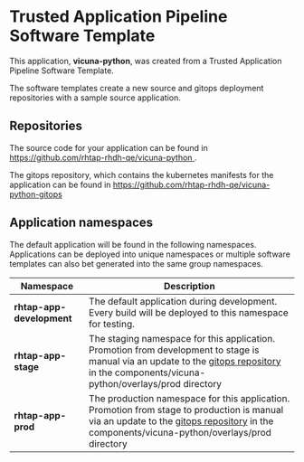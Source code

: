 # Trusted Application Pipeline Software Template

This application, **vicuna-python**, was created from a Trusted Application Pipeline Software Template.

The software templates create a new source and gitops deployment repositories with a sample source application. 

## Repositories

The source code for your application can be found in [https://github.com/rhtap-rhdh-qe/vicuna-python ](https://github.com/rhtap-rhdh-qe/vicuna-python ).
 
The gitops repository, which contains the kubernetes manifests for the application can be found in 
[https://github.com/rhtap-rhdh-qe/vicuna-python-gitops ](https://github.com/rhtap-rhdh-qe/vicuna-python-gitops ) 

## Application namespaces 

The default application will be found in the following namespaces. Applications can be deployed into unique namespaces or multiple software templates can also bet generated into the same group namespaces.  

|  Namespace   |  Description   |  
| -------- | -------- |   
| **rhtap-app-development** | The default application during development. Every build will be deployed to this namespace for testing. | 
| **rhtap-app-stage** | The staging namespace for this application. Promotion from development to stage is manual via an update to the [gitops repository](https://github.com/rhtap-rhdh-qe/vicuna-python-gitops ) in the components/vicuna-python/overlays/prod directory |  
| **rhtap-app-prod** | The production namespace for this application. Promotion from stage to production is manual via an update to the [gitops repository](https://github.com/rhtap-rhdh-qe/vicuna-python-gitops ) in the components/vicuna-python/overlays/prod directory | 